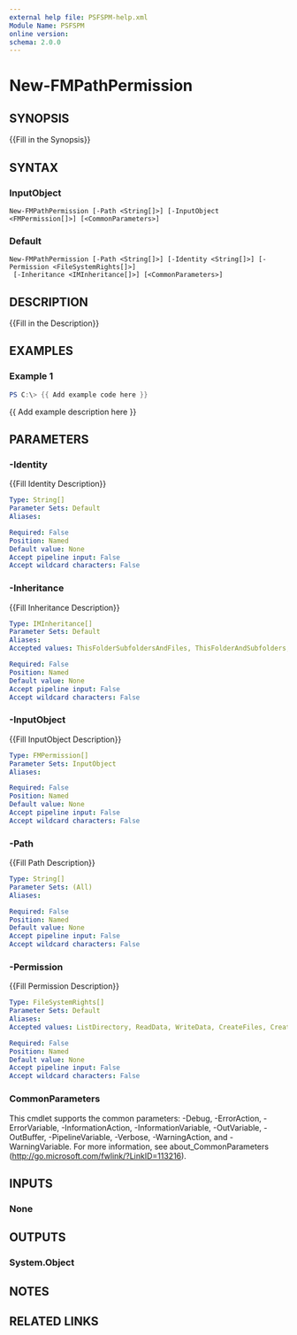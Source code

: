 ```yaml
---
external help file: PSFSPM-help.xml
Module Name: PSFSPM
online version:
schema: 2.0.0
---
```


# New-FMPathPermission

## SYNOPSIS
{{Fill in the Synopsis}}

## SYNTAX

### InputObject
```
New-FMPathPermission [-Path <String[]>] [-InputObject <FMPermission[]>] [<CommonParameters>]
```

### Default
```
New-FMPathPermission [-Path <String[]>] [-Identity <String[]>] [-Permission <FileSystemRights[]>]
 [-Inheritance <IMInheritance[]>] [<CommonParameters>]
```

## DESCRIPTION
{{Fill in the Description}}

## EXAMPLES

### Example 1
```powershell
PS C:\> {{ Add example code here }}
```

{{ Add example description here }}

## PARAMETERS

### -Identity
{{Fill Identity Description}}

```yaml
Type: String[]
Parameter Sets: Default
Aliases:

Required: False
Position: Named
Default value: None
Accept pipeline input: False
Accept wildcard characters: False
```

### -Inheritance
{{Fill Inheritance Description}}

```yaml
Type: IMInheritance[]
Parameter Sets: Default
Aliases:
Accepted values: ThisFolderSubfoldersAndFiles, ThisFolderAndSubfolders, ThisFolderOnly, ThisFolderAndFiles, SubfoldersAndFilesOnly, SubfoldersOnly, FilesOnly, File

Required: False
Position: Named
Default value: None
Accept pipeline input: False
Accept wildcard characters: False
```

### -InputObject
{{Fill InputObject Description}}

```yaml
Type: FMPermission[]
Parameter Sets: InputObject
Aliases:

Required: False
Position: Named
Default value: None
Accept pipeline input: False
Accept wildcard characters: False
```

### -Path
{{Fill Path Description}}

```yaml
Type: String[]
Parameter Sets: (All)
Aliases:

Required: False
Position: Named
Default value: None
Accept pipeline input: False
Accept wildcard characters: False
```

### -Permission
{{Fill Permission Description}}

```yaml
Type: FileSystemRights[]
Parameter Sets: Default
Aliases:
Accepted values: ListDirectory, ReadData, WriteData, CreateFiles, CreateDirectories, AppendData, ReadExtendedAttributes, WriteExtendedAttributes, Traverse, ExecuteFile, DeleteSubdirectoriesAndFiles, ReadAttributes, WriteAttributes, Write, Delete, ReadPermissions, Read, ReadAndExecute, Modify, ChangePermissions, TakeOwnership, Synchronize, FullControl

Required: False
Position: Named
Default value: None
Accept pipeline input: False
Accept wildcard characters: False
```

### CommonParameters
This cmdlet supports the common parameters: -Debug, -ErrorAction, -ErrorVariable, -InformationAction, -InformationVariable, -OutVariable, -OutBuffer, -PipelineVariable, -Verbose, -WarningAction, and -WarningVariable.
For more information, see about_CommonParameters (http://go.microsoft.com/fwlink/?LinkID=113216).

## INPUTS

### None

## OUTPUTS

### System.Object
## NOTES

## RELATED LINKS
